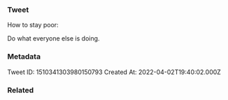### Tweet
How to stay poor:

Do what everyone else is doing.

### Metadata
Tweet ID: 1510341303980150793
Created At: 2022-04-02T19:40:02.000Z

### Related

